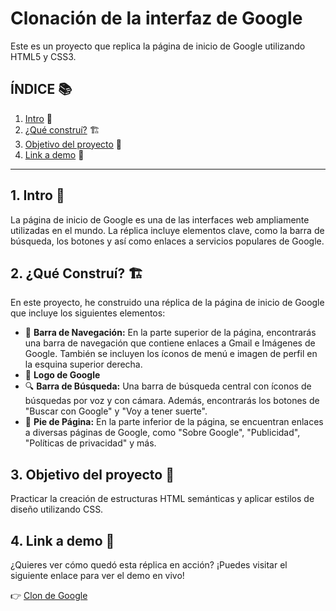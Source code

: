 # Clonación de la interfaz de Google 
Este es un proyecto que replica la página de inicio de Google utilizando HTML5 y CSS3.

## **ÍNDICE** 📚
1. [Intro](#) 🚀
3. [¿Qué construí?](#) 🏗️
4. [Objetivo del proyecto](#) 📖
5. [Link a demo](#) 👀

****

## 1. Intro 🚀
La página de inicio de Google es una de las interfaces web ampliamente utilizadas en el mundo. La réplica incluye elementos clave, como la barra de búsqueda, los botones y así como enlaces a servicios populares de Google.

## 2. ¿Qué Construí? 🏗️
En este proyecto, he construido una réplica de la página de inicio de Google que incluye los siguientes elementos:
  * 🧭 **Barra de Navegación:**  En la parte superior de la página, encontrarás una barra de navegación que contiene enlaces a Gmail e Imágenes de Google. También se incluyen los íconos de menú e imagen de perfil en la esquina superior derecha.
  * 🌟 **Logo de Google** 
  * 🔍 **Barra de Búsqueda:** Una barra de búsqueda central con íconos de búsquedas por voz y con cámara. Además, encontrarás los botones de "Buscar con Google" y "Voy a tener suerte".
  * 📝 **Pie de Página:** En la parte inferior de la página, se encuentran enlaces a diversas páginas de Google, como "Sobre Google", "Publicidad", "Políticas de privacidad" y más.
    
## 3. Objetivo del proyecto 📖 
Practicar la creación de estructuras HTML semánticas y aplicar estilos de diseño utilizando CSS.

## 4. Link a demo 👀
¿Quieres ver cómo quedó esta réplica en acción? ¡Puedes visitar el siguiente enlace para ver el demo en vivo!

👉 [Clon de Google](https://clon-de-google-ivory.vercel.app/)
